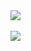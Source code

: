  <a href="https://github.com/Darkfire5442/github-readme-stats">

  <img align="center" src="https://github-readme-stats.vercel.app/api?username=Darkfire5442&hide=prs&count_private=true&show_icons=true&theme=dark">

</a>

 <br>
 
 <br>

<a href="https://github.com/Darkfire5442/github-readme-stats">

  <img align="center" src="https://github-readme-stats.vercel.app/api/top-langs/?username=Darkfire5442&theme=dark">

</a>
